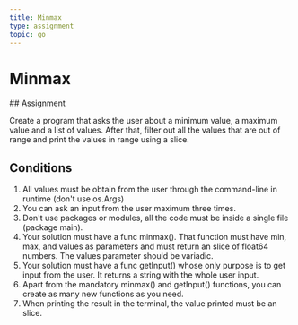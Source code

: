 ```yaml
---
title: Minmax
type: assignment
topic: go
---
```


# Minmax

## Assignment

Create a program that asks the user about a minimum value, a maximum value and a list of values. After that, filter out all the values that are out of range and print the values in range using a slice.

## Conditions

1. All values must be obtain from the user through the command-line in runtime (don't use os.Args)
2. You can ask an input from the user maximum three times.
3. Don't use packages or modules, all the code must be inside a single file (package main).
4. Your solution must have a func minmax(). That function must have min, max, and values as parameters and must return an slice of float64 numbers. The values parameter should be variadic.
5. Your solution must have a func getInput() whose only purpose is to get input from the user. It returns a string with the whole user input.
6. Apart from the mandatory minmax() and getInput() functions, you can create as many new functions as you need.
7. When printing the result in the terminal, the value printed must be an slice.
